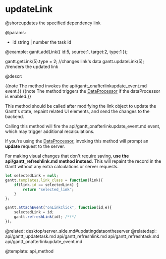 updateLink
=============

@short:updates the specified dependency link
	

@params:
- id	string | number	the task id

@example: 
gantt.addLink({
	id:5, 
    source:1, 
    target:2, 
    type:1
});

gantt.getLink(5).type = 2; //changes link's data
gantt.updateLink(5); //renders the updated link



@descr:

{{note The method invokes the api/gantt_onafterlinkupdate_event.md event.}}
{{note The method triggers the [DataProcessor](desktop/server_side.md) if the dataProcessor is enabled.}}

This method should be called after modifying the link object to update the Gantt's state, repaint related UI elements, and send the changes to the backend.

Calling this method will fire the api/gantt_onafterlinkupdate_event.md event, which may trigger additional recalculations.

If you're using the [DataProcessor](desktop/server_side.md), invoking this method will prompt an **update** request to the server.

For making visual changes that don't require saving, **use the api/gantt_refreshlink.md method instead**. This will repaint the record in the Gantt without any extra calculations or server requests.

~~~js
let selectedLink = null;
gantt.templates.link_class = function(link){
	if(link.id == selectedLink) {
		return "selected_link";
	}
};

gantt.attachEvent("onLinkClick", function(id,e){
	selectedLink = id;
	gantt.refreshLink(id); /*!*/
});
~~~


@related:
	desktop/server_side.md#updatingdataontheserver
@relatedapi:
	api/gantt_updatetask.md
	api/gantt_refreshlink.md
    api/gantt_refreshtask.md
	api/gantt_onafterlinkupdate_event.md

@template:	api_method